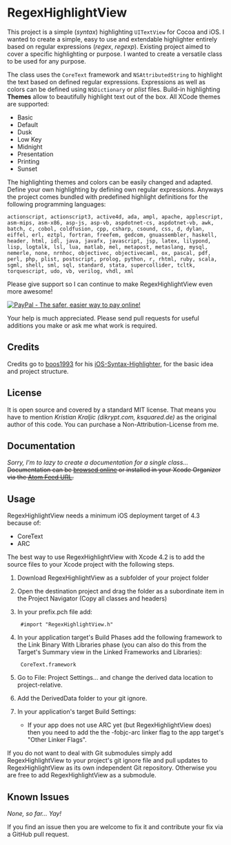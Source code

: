 RegexHighlightView
==================

This project is a simple (*syntax*) highlighting `UITextView` for Cocoa and iOS. I wanted to create a simple, easy to use and extendable highlighter entirely based on regular expressions (*regex*, *regexp*). Existing project aimed to cover a specific highlighting or purpose. I wanted to create a versatile class to be used for any purpose. 

The class uses the `CoreText` framework and `NSAttributedString` to highlight the text based on defined regular expressions. Expressions as well as colors can be defined using `NSDictionary` or *plist* files. Build-in highlighting **Themes** allow to beautifully highlight text out of the box. All XCode themes are supported:

- Basic
- Default
- Dusk
- Low Key
- Midnight
- Presentation
- Printing
- Sunset

The highlighting themes and colors can be easily changed and adapted. Define your own highlighting by defining own regular expressions. Anyways the project comes bundled with predefined highlight definitions for the following programming languages:

	actionscript, actionscript3, active4d, ada, ampl, apache, applescript, asm-mips, asm-x86, asp-js, asp-vb, aspdotnet-cs, aspdotnet-vb, awk, batch, c, cobol, coldfusion, cpp, csharp, csound, css, d, dylan, eiffel, erl, eztpl, fortran, freefem, gedcom, gnuassembler, haskell, header, html, idl, java, javafx, javascript, jsp, latex, lilypond, lisp, logtalk, lsl, lua, matlab, mel, metapost, metaslang, mysql, nemerle, none, nrnhoc, objectivec, objectivecaml, ox, pascal, pdf, perl, php, plist, postscript, prolog, python, r, rhtml, ruby, scala, sgml, shell, sml, sql, standard, stata, supercollider, tcltk, torquescript, udo, vb, verilog, vhdl, xml

Please give support so I can continue to make RegexHighlightView even more awesome!

<a href="https://www.paypal.com/cgi-bin/webscr?cmd=_s-xclick&hosted_button_id=4S886F7EHPR6Q">
<img src="https://www.paypalobjects.com/en_US/i/btn/btn_donateCC_LG.gif" border="0" name="submit" alt="PayPal - The safer, easier way to pay online!" />
</a>

Your help is much appreciated. Please send pull requests for useful additions you make or ask me what work is required.

Credits
-------

Credits go to [boos1993](https://github.com/boos1993) for his [iOS-Syntax-Highlighter](https://github.com/boos1993/iOS-Syntax-Highlighter), for the basic idea and project structure.

License
-------

It is open source and covered by a standard MIT license. That means you have to mention *Kristian Kraljic (dikrypt.com, ksquared.de)* as the original author of this code. You can purchase a Non-Attribution-License from me.

Documentation
-------------

*Sorry, I'm to lazy to create a documentation for a single class…* ~~Documentation can be [browsed online](http://kayk.github.com/RegexHighlightView) or installed in your Xcode Organizer via the [Atom Feed URL](http://kayk.github.com/RegexHighlightView/RegexHighlightView.atom).~~

Usage
-----

RegexHighlightView needs a minimum iOS deployment target of 4.3 because of:

- CoreText
- ARC

The best way to use RegexHighlightView with Xcode 4.2 is to add the source files to your Xcode project with the following steps.

1. Download RegexHighlightView as a subfolder of your project folder
2. Open the destination project and drag the folder as a subordinate item in the Project Navigator (Copy all classes and headers)
3. In your prefix.pch file add:
	
		#import "RegexHighlightView.h"

4. In your application target's Build Phases add the following framework to the Link Binary With Libraries phase (you can also do this from the Target's Summary view in the Linked Frameworks and Libraries):

		CoreText.framework

5. Go to File: Project Settings… and change the derived data location to project-relative.
6. Add the DerivedData folder to your git ignore. 
7. In your application's target Build Settings:

	- If your app does not use ARC yet (but RegexHighlightView does) then you need to add the the -fobjc-arc linker flag to the app target's "Other Linker Flags".

If you do not want to deal with Git submodules simply add RegexHighlightView to your project's git ignore file and pull updates to RegexHighlightView as its own independent Git repository. Otherwise you are free to add RegexHighlightView as a submodule.

Known Issues
------------

*None, so far… Yay!*

If you find an issue then you are welcome to fix it and contribute your fix via a GitHub pull request.